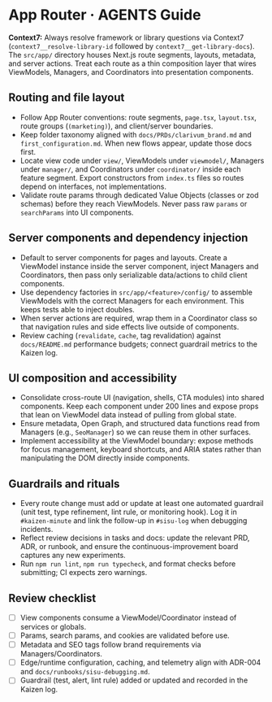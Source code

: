 # App Router · AGENTS Guide

**Context7:** Always resolve framework or library questions via Context7 (`context7__resolve-library-id` followed by `context7__get-library-docs`).
The `src/app/` directory houses Next.js route segments, layouts, metadata, and server actions. Treat each route as a thin composition layer that wires ViewModels, Managers, and Coordinators into presentation components.

## Routing and file layout

- Follow App Router conventions: route segments, `page.tsx`, `layout.tsx`, route groups (`(marketing)`), and client/server boundaries.
- Keep folder taxonomy aligned with `docs/PRDs/clarivum_brand.md` and `first_configuration.md`. When new flows appear, update those docs first.
- Locate view code under `view/`, ViewModels under `viewmodel/`, Managers under `manager/`, and Coordinators under `coordinator/` inside each feature segment. Export constructors from `index.ts` files so routes depend on interfaces, not implementations.
- Validate route params through dedicated Value Objects (classes or zod schemas) before they reach ViewModels. Never pass raw `params` or `searchParams` into UI components.

## Server components and dependency injection

- Default to server components for pages and layouts. Create a ViewModel instance inside the server component, inject Managers and Coordinators, then pass only serializable data/actions to child client components.
- Use dependency factories in `src/app/<feature>/config/` to assemble ViewModels with the correct Managers for each environment. This keeps tests able to inject doubles.
- When server actions are required, wrap them in a Coordinator class so that navigation rules and side effects live outside of components.
- Review caching (`revalidate`, `cache`, tag revalidation) against `docs/README.md` performance budgets; connect guardrail metrics to the Kaizen log.

## UI composition and accessibility

- Consolidate cross-route UI (navigation, shells, CTA modules) into shared components. Keep each component under 200 lines and expose props that lean on ViewModel data instead of pulling from global state.
- Ensure metadata, Open Graph, and structured data functions read from Managers (e.g., `SeoManager`) so we can reuse them in other surfaces.
- Implement accessibility at the ViewModel boundary: expose methods for focus management, keyboard shortcuts, and ARIA states rather than manipulating the DOM directly inside components.

## Guardrails and rituals

- Every route change must add or update at least one automated guardrail (unit test, type refinement, lint rule, or monitoring hook). Log it in `#kaizen-minute` and link the follow-up in `#sisu-log` when debugging incidents.
- Reflect review decisions in tasks and docs: update the relevant PRD, ADR, or runbook, and ensure the continuous-improvement board captures any new experiments.
- Run `npm run lint`, `npm run typecheck`, and format checks before submitting; CI expects zero warnings.

## Review checklist

- [ ] View components consume a ViewModel/Coordinator instead of services or globals.
- [ ] Params, search params, and cookies are validated before use.
- [ ] Metadata and SEO tags follow brand requirements via Managers/Coordinators.
- [ ] Edge/runtime configuration, caching, and telemetry align with ADR-004 and `docs/runbooks/sisu-debugging.md`.
- [ ] Guardrail (test, alert, lint rule) added or updated and recorded in the Kaizen log.
